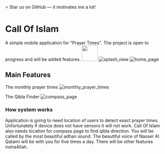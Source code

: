 ⭐ Star us on GitHub — it motivates me a lot!

# Call Of Islam

A simple mobile application for "Prayer Times". The project is open to progress and will be added features.
<img src="https://user-images.githubusercontent.com/43931758/147733597-dd1aee45-9f4a-4638-8264-2a20e394098d.png" width="50"/>
![splash_view](https://user-images.githubusercontent.com/43931758/147733597-dd1aee45-9f4a-4638-8264-2a20e394098d.png)
![home_page](https://user-images.githubusercontent.com/43931758/147733612-cb43e245-a50a-4af3-84fc-b3cf21b7c756.png)


## Main Features

The monthly prayer times
![monthly_prayer_times](https://user-images.githubusercontent.com/43931758/147733745-ca35cb69-5ebf-4b5f-9473-c1db18127cff.png)


The Qibla Finder
![compass_page](https://user-images.githubusercontent.com/43931758/147733757-59a847b6-fd70-43eb-a904-a776d67158b0.png)



### How system works

Application is going to need location of users to detect exact prayer times. Unfortunately if device does not have sensors it will not work.
Call Of Islam also needs location for compass page to find qibla direction.
You will be called by the most beautiful adhan sound. The beautiful voice of Nasser Al Qatami will be with you for five times a day.
There will be other features inshaAllah.
